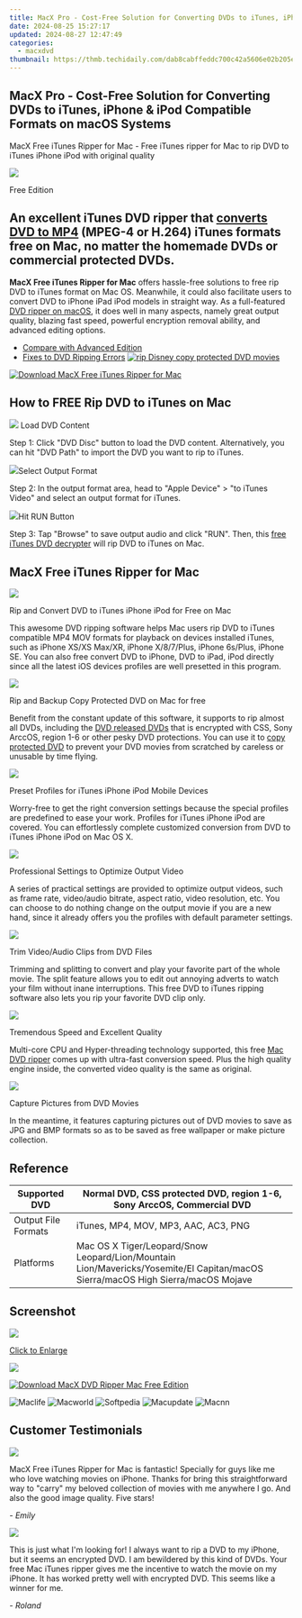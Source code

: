 ```yaml
---
title: MacX Pro - Cost-Free Solution for Converting DVDs to iTunes, iPhone & iPod Compatible Formats on macOS Systems
date: 2024-08-25 15:27:17
updated: 2024-08-27 12:47:49
categories:
  - macxdvd
thumbnail: https://thmb.techidaily.com/dab8cabffeddc700c42a5606e02b205ea6f1fa907c56db6f2e6e81070455269a.jpg
---
```


## MacX Pro - Cost-Free Solution for Converting DVDs to iTunes, iPhone & iPod Compatible Formats on macOS Systems

MacX Free iTunes Ripper for Mac \- Free iTunes ripper for Mac to rip DVD to iTunes iPhone iPod with original quality

![](https://www.macxdvd.com/itunes-ripper-for-mac-free/../face/itunes-ripper.jpg) 

Free Edition

## An excellent iTunes DVD ripper that [converts DVD to MP4](https://tools.techidaily.com/macxdvd/products/) (MPEG-4 or H.264) iTunes formats free on Mac, no matter the homemade DVDs or commercial protected DVDs.

**MacX Free iTunes Ripper for Mac** offers hassle-free solutions to free rip DVD to iTunes format on Mac OS. Meanwhile, it could also facilitate users to convert DVD to iPhone iPad iPod models in straight way. As a full-featured [DVD ripper on macOS](https://tools.techidaily.com/macxdvd/products/), it does well in many aspects, namely great output quality, blazing fast speed, powerful encryption removal ability, and advanced editing options.

* [Compare with Advanced Edition](https://tools.techidaily.com/macxdvd/products/)
* [Fixes to DVD Ripping Errors](https://tools.techidaily.com/macxdvd/products/)
[![rip Disney copy protected DVD movies](https://www.macxdvd.com/itunes-ripper-for-mac-free/../image/macxdvdpro-banner-mini.jpg)](https://tools.techidaily.com/macxdvd/products/) 

[![Download MacX Free iTunes Ripper for Mac](https://www.macxdvd.com/itunes-ripper-for-mac-free/../image/bottom-download-big.jpg)](https://www.macxdvd.com/download/macx-free-itunes-ripper-for-mac.dmg)

## How to FREE Rip DVD to iTunes on Mac

![](https://www.macxdvd.com/itunes-ripper-for-mac-free/../i-pic/1.png) Load DVD Content 

Step 1: Click "DVD Disc" button to load the DVD content. Alternatively, you can hit "DVD Path" to import the DVD you want to rip to iTunes.

![](https://www.macxdvd.com/itunes-ripper-for-mac-free/../i-pic/2.png)Select Output Format 

Step 2: In the output format area, head to "Apple Device" > "to iTunes Video" and select an output format for iTunes.

![](https://www.macxdvd.com/itunes-ripper-for-mac-free/../i-pic/3.png)Hit RUN Button

Step 3: Tap "Browse" to save output audio and click "RUN". Then, this [free iTunes DVD decrypter](https://tools.techidaily.com/macxdvd/products/) will rip DVD to iTunes on Mac. 

## MacX Free iTunes Ripper for Mac

![](https://www.macxdvd.com/itunes-ripper-for-mac-free/image/1.jpg) 

Rip and Convert DVD to iTunes iPhone iPod for Free on Mac

This awesome DVD ripping software helps Mac users rip DVD to iTunes compatible MP4 MOV formats for playback on devices installed iTunes, such as iPhone XS/XS Max/XR, iPhone X/8/7/Plus, iPhone 6s/Plus, iPhone SE. You can also free convert DVD to iPhone, DVD to iPad, iPod directly since all the latest iOS devices profiles are well presetted in this program. 

![](https://www.macxdvd.com/itunes-ripper-for-mac-free/image/2.jpg) 

Rip and Backup Copy Protected DVD on Mac for free

Benefit from the constant update of this software, it supports to rip almost all DVDs, including the [DVD released DVDs](https://tools.techidaily.com/macxdvd/products/) that is encrypted with CSS, Sony ArccOS, region 1-6 or other pesky DVD protections. You can use it to [copy protected DVD](https://tools.techidaily.com/macxdvd/products/) to prevent your DVD movies from scratched by careless or unusable by time flying.

![](https://www.macxdvd.com/itunes-ripper-for-mac-free/image/3.jpg) 

Preset Profiles for iTunes iPhone iPod Mobile Devices

Worry-free to get the right conversion settings because the special profiles are predefined to ease your work. Profiles for iTunes iPhone iPod are covered. You can effortlessly complete customized conversion from DVD to iTunes iPhone iPod on Mac OS X.

![](https://www.macxdvd.com/itunes-ripper-for-mac-free/image/4.jpg) 

Professional Settings to Optimize Output Video

A series of practical settings are provided to optimize output videos, such as frame rate, video/audio bitrate, aspect ratio, video resolution, etc. You can choose to do nothing change on the output movie if you are a new hand, since it already offers you the profiles with default parameter settings.

![](https://www.macxdvd.com/itunes-ripper-for-mac-free/image/5.jpg) 

Trim Video/Audio Clips from DVD Files

Trimming and splitting to convert and play your favorite part of the whole movie. The split feature allows you to edit out annoying adverts to watch your film without inane interruptions. This free DVD to iTunes ripping software also lets you rip your favorite DVD clip only.

![](https://www.macxdvd.com/itunes-ripper-for-mac-free/image/6.jpg) 

Tremendous Speed and Excellent Quality

Multi-core CPU and Hyper-threading technology supported, this free [Mac DVD ripper](https://tools.techidaily.com/macxdvd/products/) comes up with ultra-fast conversion speed. Plus the high quality engine inside, the converted video quality is the same as original.

![](https://www.macxdvd.com/itunes-ripper-for-mac-free/image/7.jpg) 

Capture Pictures from DVD Movies

In the meantime, it features capturing pictures out of DVD movies to save as JPG and BMP formats so as to be saved as free wallpaper or make picture collection.

## Reference

| Supported DVD       | Normal DVD, CSS protected DVD, region 1-6, Sony ArccOS, Commercial DVD                                                           |
| ------------------- | -------------------------------------------------------------------------------------------------------------------------------- |
| Output File Formats | iTunes, MP4, MOV, MP3, AAC, AC3, PNG                                                                                             |
| Platforms           | Mac OS X Tiger/Leopard/Snow Leopard/Lion/Mountain Lion/Mavericks/Yosemite/El Capitan/macOS Sierra/macOS High Sierra/macOS Mojave |

## Screenshot

![](https://www.macxdvd.com/itunes-ripper-for-mac-free/image/screenshot.jpg)

[Click to Enlarge](https://tools.techidaily.com/macxdvd/products/)

![](https://www.macxdvd.com/itunes-ripper-for-mac-free/image/screenshot_02.jpg) 

[![Download MacX DVD Ripper Mac Free Edition](https://www.macxdvd.com/itunes-ripper-for-mac-free/../image/bottom-download-big.jpg)](https://www.macxdvd.com/download/macx-free-itunes-ripper-for-mac.dmg)

![Maclife](https://www.macxdvd.com/itunes-ripper-for-mac-free/../i-pic/maclife.gif) ![Macworld](https://www.macxdvd.com/itunes-ripper-for-mac-free/../i-pic/macworld.gif) ![Softpedia](https://www.macxdvd.com/itunes-ripper-for-mac-free/../i-pic/softpedia.gif) ![Macupdate](https://www.macxdvd.com/itunes-ripper-for-mac-free/../i-pic/macupdate.gif) ![Macnn](https://www.macxdvd.com/itunes-ripper-for-mac-free/../i-pic/macnn.gif) 

## Customer Testimonials

![](https://www.macxdvd.com/itunes-ripper-for-mac-free/../image/customer-ico.jpg) 

MacX Free iTunes Ripper for Mac is fantastic! Specially for guys like me who love watching movies on iPhone. Thanks for bring this straightforward way to "carry" my beloved collection of movies with me anywhere I go. And also the good image quality. Five stars!

_\- Emily_ 

![](https://www.macxdvd.com/itunes-ripper-for-mac-free/../image/customer-ico.jpg) 

This is just what I'm looking for! I always want to rip a DVD to my iPhone, but it seems an encrypted DVD. I am bewildered by this kind of DVDs. Your free Mac iTunes ripper gives me the incentive to watch the movie on my iPhone. It has worked pretty well with encrypted DVD. This seems like a winner for me.

_\- Roland_

<ins class="adsbygoogle"
     style="display:block"
     data-ad-format="autorelaxed"
     data-ad-client="ca-pub-7571918770474297"
     data-ad-slot="1223367746"></ins>



<ins class="adsbygoogle"
     style="display:block"
     data-ad-client="ca-pub-7571918770474297"
     data-ad-slot="8358498916"
     data-ad-format="auto"
     data-full-width-responsive="true"></ins>
